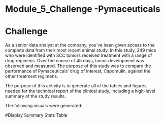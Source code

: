 # Module_5_Challenge -Pymaceuticals

# Challenge
As a senior data analyst at the company, you've been given access to the complete data from their most recent animal study. In this study, 249 mice who were identified with SCC tumors received treatment with a range of drug regimens. Over the course of 45 days, tumor development was observed and measured. The purpose of this study was to compare the performance of Pymaceuticals’ drug of interest, Capomulin, against the other treatment regimens.

The purpose of this activity is to generate all of the tables and figures needed for the technical report of the clinical study, including a high-level summary of the study results.

The following visuals were generated: 

#Display Summary Stats Table 

